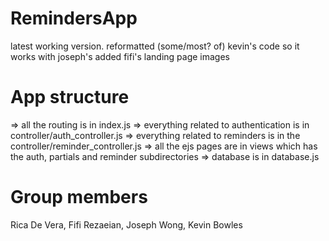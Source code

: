 # RemindersApp

latest working version.
reformatted (some/most? of) kevin's code so it works with joseph's
added fifi's landing page images


# App structure
=> all the routing is in index.js
=> everything related to authentication is in controller/auth_controller.js
=> everything related to reminders is in the controller/reminder_controller.js
=> all the ejs pages are in views which has the auth, partials and reminder subdirectories
=> database is in database.js

# Group members
Rica De Vera, Fifi Rezaeian, Joseph Wong, Kevin Bowles
